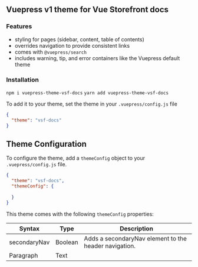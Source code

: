## Vuepress v1 theme for Vue Storefront docs

### Features

- styling for pages (sidebar, content, table of contents)
- overrides navigation to provide consistent links
- comes with `@vuepress/search`
- includes warning, tip, and error containers like the Vuepress default theme

### Installation

`npm i vuepress-theme-vsf-docs`
`yarn add vuepress-theme-vsf-docs`

To add it to your theme, set the theme in your `.vuepress/config.js` file

```json
{
  "theme": "vsf-docs"
}
```

## Theme Configuration

To configure the theme, add a `themeConfig` object to your `.vuepress/config.js` file.

```json
{
  "theme": "vsf-docs",
  "themeConfig": {
    
  }
}
```

This theme comes with the following `themeConfig` properties:

| Syntax      | Type | Description |
| ----------- | ----------- |  ----------- |
| secondaryNav      | Boolean       | Adds a secondaryNav element to the header navigation.
| Paragraph   | Text        |